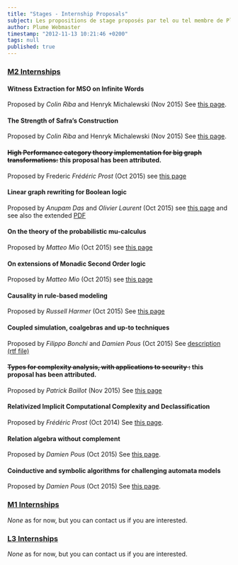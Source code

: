 ```yaml
---
title: "Stages - Internship Proposals"
subject: Les propositions de stage proposés par tel ou tel membre de Plume.
author: Plume Webmaster
timestamp: "2012-11-13 10:21:46 +0200"
tags: null
published: true
---
```






###  [M2 Internships][9]

#### Witness Extraction for MSO on Infinite Words
Proposed by *Colin Riba* and Henryk Michalewski (Nov 2015)
See [this page](http://perso.ens-lyon.fr/colin.riba/sujets/reg.pdf).

#### The Strength of Safra’s Construction
Proposed by *Colin Riba* and Henryk Michalewski (Nov 2015)
See [this page](http://perso.ens-lyon.fr/colin.riba/sujets/wkl.pdf).


#### ~~High Performance category theory implementation for big graph transformations:~~ this proposal has been attributed.
Proposed by Frederic *Frédéric Prost* (Oct 2015)
see [this page](http://perso.ens-lyon.fr/frederic.prost/Impl_Cat.html)

#### Linear graph rewriting for Boolean logic
Proposed by *Anupam Das* and *Olivier Laurent* (Oct 2015) 
see [this page]( http://perso.ens-lyon.fr/laurent.lefevre/M2IF/StagesM2/sujets.html#l1.106)
and see also the extended [PDF]( http://www.anupamdas.com/linear-rewriting.pdf)

#### On the theory of the probabilistic mu-calculus
Proposed by *Matteo Mio* (Oct 2015)
see [this page](http://perso.ens-lyon.fr/matteo.mio/doku.php?id=m2)

#### On extensions of Monadic Second Order logic
Proposed by *Matteo Mio* (Oct 2015)
see [this page](http://perso.ens-lyon.fr/matteo.mio/doku.php?id=m2)

#### Causality in rule-based modeling
Proposed by *Russell Harmer* (Oct 2015)
See [this page](http://perso.ens-lyon.fr/russell.harmer/stage.html)

#### Coupled simulation, coalgebras and up-to techniques 
Proposed by *Filippo Bonchi* and *Damien Pous* (Oct 2015)
See [description (rtf file)](http://perso.ens-lyon.fr/filippo.bonchi/internship.rtf)

#### ~~Types for complexity analysis, with applications to security :~~ this proposal has been attributed.
Proposed by *Patrick Baillot* (Nov 2015)
See [this page](http://perso.ens-lyon.fr/patrick.baillot/STAGES/2016/sujet_typesforcomplexity.pdf)

#### Relativized Implicit Computational Complexity and Declassification
Proposed by *Frédéric Prost* (Oct  2014)
See [this page](http://perso.ens-lyon.fr/frederic.prost/Oracles.htm).
#### Relation algebra without complement
Proposed by *Damien Pous* (Oct 2015)
See [this page](http://perso.ens-lyon.fr/damien.pous/stages.html).
#### Coinductive and symbolic algorithms for challenging automata models
Proposed by *Damien Pous* (Oct 2015)
See [this page](http://perso.ens-lyon.fr/damien.pous/stages.html).


###  [M1 Internships][8]

_None_ as for now, but you can contact us if you are interested.

###  [L3 Internships][7]

_None_ as for now, but you can contact us if you are interested.


[7]: http://www.ens-lyon.fr/DI/stageL3
[8]: http://www.ens-lyon.fr/DI/stageM1
[9]: http://perso.ens-lyon.fr/laurent.lefevre/M2IF/StagesM2
[10]: http://perso.ens-lyon.fr/patrick.baillot/STAGES/2011/sujet1_2011.pdf
[11]: http://perso.ens-lyon.fr/daniel.hirschkoff/Stages/dhol-choco.pdf
[12]: http://perso.ens-lyon.fr/daniel.hirschkoff/Stages/dhds-compl.pdf
[13]: http://perso.ens-lyon.fr/daniel.hirschkoff/Stages/dhds-lambda.pdf
